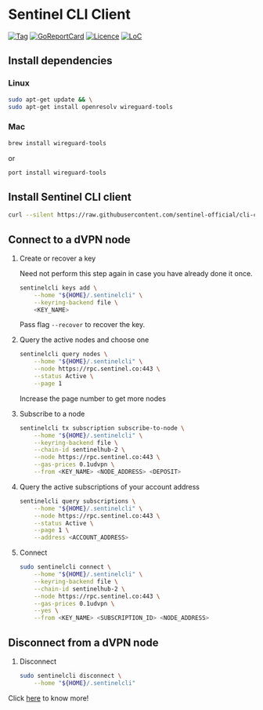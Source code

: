 # Sentinel CLI Client

[![Tag](https://img.shields.io/github/tag/sentinel-official/cli-client.svg)](https://github.com/sentinel-official/cli-client/releases/latest)
[![GoReportCard](https://goreportcard.com/badge/github.com/sentinel-official/cli-client)](https://goreportcard.com/report/github.com/sentinel-official/cli-client)
[![Licence](https://img.shields.io/github/license/sentinel-official/cli-client.svg)](https://github.com/sentinel-official/cli-client/blob/development/LICENSE)
[![LoC](https://tokei.rs/b1/github/sentinel-official/cli-client)](https://github.com/sentinel-official/cli-client)

## Install dependencies

### Linux

```sh
sudo apt-get update && \
sudo apt-get install openresolv wireguard-tools
```

### Mac

```sh
brew install wireguard-tools
```

or

```sh
port install wireguard-tools
```

## Install Sentinel CLI client

```sh
curl --silent https://raw.githubusercontent.com/sentinel-official/cli-client/development/scripts/install.sh | sh
```

## Connect to a dVPN node

1. Create or recover a key

    Need not perform this step again in case you have already done it once.

    ```sh
    sentinelcli keys add \
        --home "${HOME}/.sentinelcli" \
        --keyring-backend file \
        <KEY_NAME>
    ```

    Pass flag `--recover` to recover the key.

2. Query the active nodes and choose one

    ```sh
    sentinelcli query nodes \
        --home "${HOME}/.sentinelcli" \
        --node https://rpc.sentinel.co:443 \
        --status Active \
        --page 1
    ```

    Increase the page number to get more nodes

3. Subscribe to a node

    ```sh
    sentinelcli tx subscription subscribe-to-node \
        --home "${HOME}/.sentinelcli" \
        --keyring-backend file \
        --chain-id sentinelhub-2 \
        --node https://rpc.sentinel.co:443 \
        --gas-prices 0.1udvpn \
        --from <KEY_NAME> <NODE_ADDRESS> <DEPOSIT>
    ```

4. Query the active subscriptions of your account address

    ```sh
    sentinelcli query subscriptions \
        --home "${HOME}/.sentinelcli" \
        --node https://rpc.sentinel.co:443 \
        --status Active \
        --page 1 \
        --address <ACCOUNT_ADDRESS>
    ```

5. Connect

    ```sh
    sudo sentinelcli connect \
        --home "${HOME}/.sentinelcli" \
        --keyring-backend file \
        --chain-id sentinelhub-2 \
        --node https://rpc.sentinel.co:443 \
        --gas-prices 0.1udvpn \
        --yes \
        --from <KEY_NAME> <SUBSCRIPTION_ID> <NODE_ADDRESS>
    ```

## Disconnect from a dVPN node

1. Disconnect

    ```sh
    sudo sentinelcli disconnect \
        --home "${HOME}/.sentinelcli"
    ```

Click [here](https://github.com/sentinel-official/docs/tree/master/guides/clients/cli "here") to know more!

